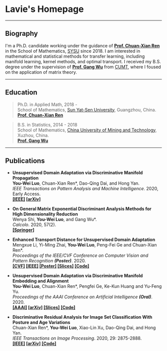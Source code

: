 # Lavie's Homepage

---
## Biography

I'm a Ph.D. candidate working under the guidance of **[Prof. Chuan-Xian Ren](http://www.scholat.com/renchx)** in the School of Mathematics, [SYSU](http://www.sysu.edu.cn/en/index.htm) since 2018. I am interested in mathematical and statistical methods for transfer learning, including manifold learning, kernel methods, and optimal transport. I received my B.S. degree under the supervision of **[Prof. Gang Wu](https://www.researchgate.net/profile/Gang_Wu21)** from [CUMT](http://global.cumt.edu.cn/), where I foused on the application of matrix theory.

---
## Education
> Ph.D. in Applied Math, 2018 - <br>
> School of Mathematics, [Sun Yat-Sen University](http://www.sysu.edu.cn/en/index.htm), Guangzhou, China. <br>
> **[Prof. Chuan-Xian Ren](http://www.scholat.com/renchx)**

> B.S. in Statistics, 2014 - 2018  <br>
> School of Mathematics, [China University of Mining and Technology](http://global.cumt.edu.cn/), Xuzhou, China. <br>
> **[Prof. Gang Wu](https://www.researchgate.net/profile/Gang_Wu21)**

---
## Publications

+ **Unsupervised Domain Adaptation via Discriminative Manifold Propagation** <br>
**You-Wei Luo**, Chuan-Xian Ren\*, Dao-Qing Dai, and Hong Yan. <br>
*IEEE Transactions on Pattern Analysis and Machine Intelligence*. 2020, Early Access. <br>
**[[IEEE]](https://ieeexplore.ieee.org/document/9158545) [[arXiv]](https://arxiv.org/abs/2008.10030)**

+ **On General Matrix Exponential Discriminant Analysis Methods for High Dimensionality Reduction** <br>
Wenya Shi, **You-Wei Luo**, and Gang Wu\*. <br>
*Calcolo*. 2020, 57(2). <br>
**[[Springer]](https://link.springer.com/article/10.1007%2Fs10092-020-00366-6)**

+ **Enhanced Transport Distance for Unsupervised Domain Adaptation** <br>
Mengxue Li, Yi-Ming Zhai, **You-Wei Luo**, Peng-Fei Ge and Chuan-Xian Ren\*. <br>
*Proceedings of the IEEE/CVF Conference on Computer Vision and Pattern Recognition* ***(Poster)***. 2020.<br>
**[[CVF]](https://openaccess.thecvf.com/content_CVPR_2020/html/Li_Enhanced_Transport_Distance_for_Unsupervised_Domain_Adaptation_CVPR_2020_paper.html) [[IEEE]](https://ieeexplore.ieee.org/document/9157821) [[Poster]](https://drive.google.com/file/d/1ljIuVgPJA4pyU5_WwlZSl60qHYq_ApjG/view?usp=sharing) [[Slices]](https://drive.google.com/file/d/1GhPtOSIHgmxrT8FBa0JXC1foQKlRDqpV/view?usp=sharing) [[Code]](https://github.com/LavieLuo/ETD)**

+ **Unsupervised Domain Adaptation via Discriminative Manifold Embedding and Alignment** <br>
**You-Wei Luo**, Chuan-Xian Ren\*, Pengfei Ge, Ke-Kun Huang and Yu-Feng Yu. <br>
*Proceedings of the AAAI Conference on Artificial Intelligence* ***(Oral)***. 2020. <br>
**[[AAAI]](https://aaai.org/ojs/index.php/AAAI/article/view/5943) [[arXiv]](https://arxiv.org/abs/2002.08675) [[Slices]](https://drive.google.com/file/d/1XdBqNrWW0N7hmDGRdyOUA5XAB8-1xd6U/view?usp=sharing) [[Code]](https://github.com/LavieLuo/DRMEA)**

+ **Discriminative Residual Analysis for Image Set Classification With Posture and Age Variations** <br>
Chuan-Xian Ren\*, **You-Wei Luo**, Xiao-Lin Xu, Dao-Qing Dai, and Hong Yan. <br>
*IEEE Transactions on Image Processing*. 2020, 29: 2875-2888. <br>
**[[IEEE]](https://ieeexplore.ieee.org/document/8911369) [[arXiv]](https://arxiv.org/abs/2008.09994) [[Code]](https://github.com/LavieLuo/DRA)**


